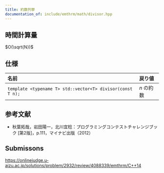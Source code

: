 ```yaml
---
title: 約数列挙
documentation_of: include/emthrm/math/divisor.hpp
---
```



## 時間計算量

$O(\sqrt{N})$


## 仕様

|名前|戻り値|
|:--|:--|
|`template <typename T> std::vector<T> divisor(const T n);`|$n$ の約数|


## 参考文献

- 秋葉拓哉，岩田陽一，北川宜稔：プログラミングコンテストチャレンジブック \[第2版\]，p.111，マイナビ出版（2012）


## Submissons

https://onlinejudge.u-aizu.ac.jp/solutions/problem/2932/review/4088339/emthrm/C++14
